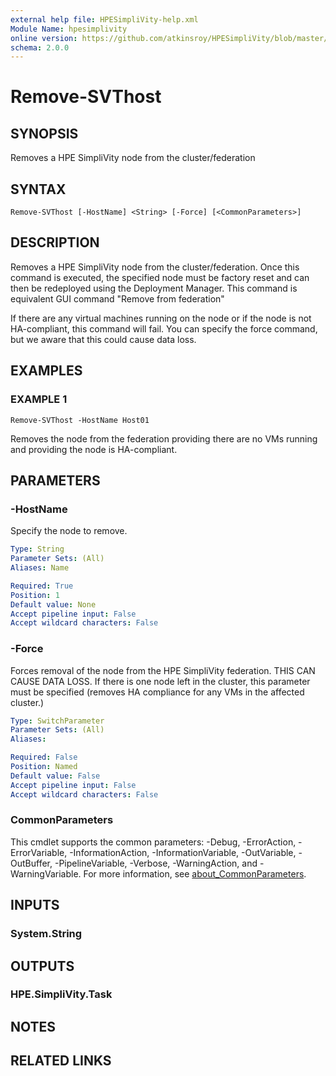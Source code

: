 ```yaml
---
external help file: HPESimpliVity-help.xml
Module Name: hpesimplivity
online version: https://github.com/atkinsroy/HPESimpliVity/blob/master/docs/Get-SVTdatastoreComputeNode.md
schema: 2.0.0
---
```


# Remove-SVThost

## SYNOPSIS
Removes a HPE SimpliVity node from the cluster/federation

## SYNTAX

```
Remove-SVThost [-HostName] <String> [-Force] [<CommonParameters>]
```

## DESCRIPTION
Removes a HPE SimpliVity node from the cluster/federation.
Once this command is executed, the specified 
node must be factory reset and can then be redeployed using the Deployment Manager.
This command is 
equivalent GUI command "Remove from federation"

If there are any virtual machines running on the node or if the node is not HA-compliant, this command 
will fail.
You can specify the force command, but we aware that this could cause data loss.

## EXAMPLES

### EXAMPLE 1
```
Remove-SVThost -HostName Host01
```

Removes the node from the federation providing there are no VMs running and providing the 
node is HA-compliant.

## PARAMETERS

### -HostName
Specify the node to remove.

```yaml
Type: String
Parameter Sets: (All)
Aliases: Name

Required: True
Position: 1
Default value: None
Accept pipeline input: False
Accept wildcard characters: False
```

### -Force
Forces removal of the node from the HPE SimpliVity federation.
THIS CAN CAUSE DATA LOSS.
If there is one 
node left in the cluster, this parameter must be specified (removes HA compliance for any VMs in the 
affected cluster.)

```yaml
Type: SwitchParameter
Parameter Sets: (All)
Aliases:

Required: False
Position: Named
Default value: False
Accept pipeline input: False
Accept wildcard characters: False
```

### CommonParameters
This cmdlet supports the common parameters: -Debug, -ErrorAction, -ErrorVariable, -InformationAction, -InformationVariable, -OutVariable, -OutBuffer, -PipelineVariable, -Verbose, -WarningAction, and -WarningVariable. For more information, see [about_CommonParameters](http://go.microsoft.com/fwlink/?LinkID=113216).

## INPUTS

### System.String
## OUTPUTS

### HPE.SimpliVity.Task
## NOTES

## RELATED LINKS
